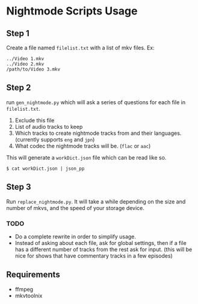 # Nightmode Scripts Usage

## Step 1

Create a file named `filelist.txt` with a list of mkv files.
Ex:
```
../Video 1.mkv
../Video 2.mkv
/path/to/Video 3.mkv
```

## Step 2

run `gen_nightmode.py` which will ask a series of questions for each file
in `filelist.txt`.

1. Exclude this file
2. List of audio tracks to keep
3. Which tracks to create nightmode tracks from and their languages. (currently supports `eng` and `jpn`)
4. What codec the nightmode tracks will be. (`flac` or `aac`)

This will generate a `workDict.json` file which can be read like so.
```
$ cat workDict.json | json_pp
```

## Step 3

Run `replace_nightmode.py`. It will take a while depending on the size and number of mkvs,
and the speed of your storage device.

### TODO

* Do a complete rewrite in order to simplify usage.
* Instead of asking about each file, ask for global settings, then if a file
has a different number of tracks from the rest ask for input.
(this will be nice for shows that have commentary tracks in a few episodes)

## Requirements

* ffmpeg
* mkvtoolnix
